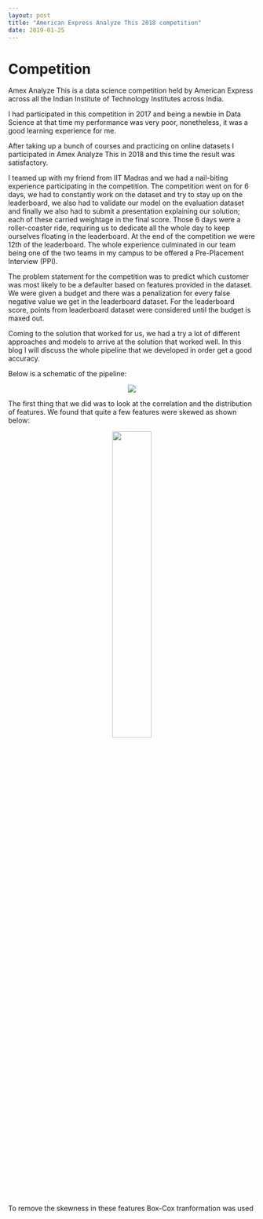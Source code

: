 ```yaml
---
layout: post
title: "American Express Analyze This 2018 competition"
date: 2019-01-25
---
```


# Competition

Amex Analyze This is a data science competition held by American Express across all the Indian Institute of Technology Institutes across India.

I had participated in this competition in 2017 and being a newbie in Data Science at that time my performance was very poor, nonetheless, it was a good learning experience for me.

After taking up a bunch of courses and practicing on online datasets I participated in Amex Analyze This in 2018 and this time the result was satisfactory.

I teamed up with my friend from IIT Madras and we had a nail-biting experience participating in the competition. The competition went on for 6 days, we had to constantly work on the dataset and try to stay up on the leaderboard, we also had to validate our model on the evaluation dataset and finally we also had to submit a presentation explaining our solution; each of these carried weightage in the final score. Those 6 days were a roller-coaster ride, requiring us to dedicate all the whole day to keep ourselves floating in the leaderboard. At the end of the competition we were 12th of the leaderboard. The whole experience culminated in our team being one of the two teams in my campus to be offered a Pre-Placement Interview (PPI).

The problem statement for the competition was to predict which customer was most likely to be a  defaulter based on features provided in the dataset. We were given a budget and there was a penalization for every false negative value we get in the leaderboard dataset. For the leaderboard score, points from leaderboard dataset were considered until the budget is maxed out.

Coming to the solution that worked for us, we had a try a lot of different approaches and models to arrive at the solution that worked well. In this blog I will discuss the whole pipeline that we developed in order get a good accuracy.

Below is a schematic of the pipeline:

<p align="center">
<img src="http://nkc-137.github.io/assets/Amex.jpg">
</p>

The first thing that we did was to look at the correlation and the distribution of features. We found that quite a few features were skewed as shown below:

<p align="center">
<img src="http://nkc-137.github.io/assets/before.png" width="40%">
</p>

To remove the skewness in these features Box-Cox tranformation was used

